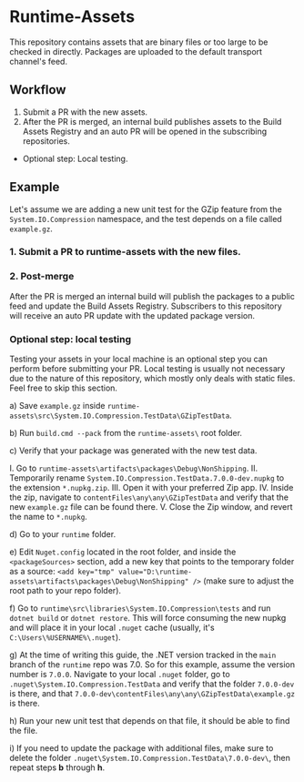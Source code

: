 # Runtime-Assets

This repository contains assets that are binary files or too large to be checked in directly. Packages are uploaded to the default transport channel's feed.

## Workflow

1. Submit a PR with the new assets.
2. After the PR is merged, an internal build publishes assets to the Build Assets Registry and an auto PR will be opened in the subscribing repositories.

- Optional step: Local testing.

## Example

Let's assume we are adding a new unit test for the GZip feature from the `System.IO.Compression` namespace, and the test depends on a file called `example.gz`.

### 1. Submit a PR to runtime-assets with the new files.

### 2. Post-merge

After the PR is merged an internal build will publish the packages to a public feed and update the Build Assets Registry. Subscribers to this repository will receive an auto PR update with the updated package version.
### Optional step: local testing

Testing your assets in your local machine is an optional step you can perform before submitting your PR.
Local testing is usually not necessary due to the nature of this repository, which mostly only deals with static files.
Feel free to skip this section.

a) Save `example.gz` inside `runtime-assets\src\System.IO.Compression.TestData\GZipTestData`.

b) Run `build.cmd --pack` from the `runtime-assets\` root folder.

c) Verify that your package was generated with the new test data.

  I.  Go to `runtime-assets\artifacts\packages\Debug\NonShipping`.
  II.  Temporarily rename `System.IO.Compression.TestData.7.0.0-dev.nupkg` to the extension `*.nupkg.zip`.
  III.  Open it with your preferred Zip app.
  IV.  Inside the zip, navigate to `contentFiles\any\any\GZipTestData` and verify that the new `example.gz` file can be found there.
  V.  Close the Zip window, and revert the name to `*.nupkg`.

d)  Go to your `runtime` folder.

e)  Edit `Nuget.config` located in the root folder, and inside the `<packageSources>` section, add a new key that points to the temporary folder as a source: `<add key="tmp" value="D:\runtime-assets\artifacts\packages\Debug\NonShipping" />` (make sure to adjust the root path to your repo folder).

f) Go to `runtime\src\libraries\System.IO.Compression\tests` and run `dotnet build` or `dotnet restore`. This will force consuming the new nupkg and will place it in your local `.nuget` cache (usually, it's `C:\Users\%USERNAME%\.nuget`).

g) At the time of writing this guide, the .NET version tracked in the `main` branch of the `runtime` repo was 7.0. So for this example, assume the version number is `7.0.0`. Navigate to your local `.nuget` folder, go to `.nuget\System.IO.Compression.TestData` and verify that the folder `7.0.0-dev` is there, and that `7.0.0-dev\contentFiles\any\any\GZipTestData\example.gz` is there.

h) Run your new unit test that depends on that file, it should be able to find the file.

i) If you need to update the package with additional files, make sure to delete the folder `.nuget\System.IO.Compression.TestData\7.0.0-dev\`, then repeat steps **b** through **h**.
